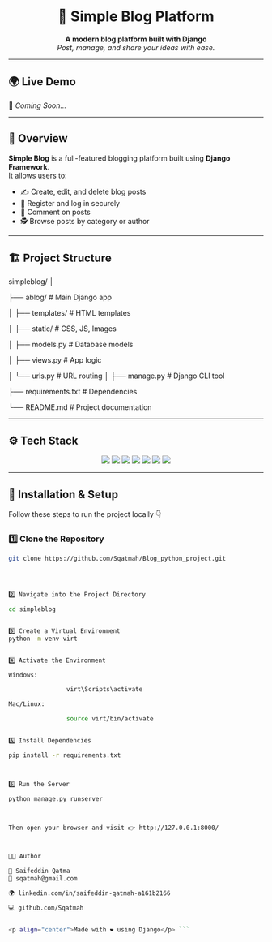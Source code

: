 <h1 align="center">📰 Simple Blog Platform</h1>
<p align="center">
  <b>A modern blog platform built with Django</b><br>
  <i>Post, manage, and share your ideas with ease.</i>
</p>

---

## 🌍 Live Demo  
🚧 *Coming Soon...*  

---

## 🧠 Overview  
**Simple Blog** is a full-featured blogging platform built using **Django Framework**.  
It allows users to:
- ✍️ Create, edit, and delete blog posts  
- 👤 Register and log in securely  
- 💬 Comment on posts  
- 🕵️ Browse posts by category or author  

---

## 🏗️ Project Structure


simpleblog/
│

├── ablog/ # Main Django app

│ ├── templates/ # HTML templates

│ ├── static/ # CSS, JS, Images

│ ├── models.py # Database models

│ ├── views.py # App logic

│ └── urls.py # URL routing
│
├── manage.py # Django CLI tool

├── requirements.txt # Dependencies

└── README.md # Project documentation





---

## ⚙️ Tech Stack

<p align="center">
  <img src="https://img.shields.io/badge/Python-3.11-blue?logo=python&logoColor=white" />
  <img src="https://img.shields.io/badge/Django-5.0-green?logo=django&logoColor=white" />
  <img src="https://img.shields.io/badge/HTML5-orange?logo=html5&logoColor=white" />
  <img src="https://img.shields.io/badge/CSS3-blue?logo=css3&logoColor=white" />
  <img src="https://img.shields.io/badge/JavaScript-yellow?logo=javascript&logoColor=white" />
  <img src="https://img.shields.io/badge/Bootstrap-5.3-purple?logo=bootstrap&logoColor=white" />
  <img src="https://img.shields.io/badge/SQLite-lightgrey?logo=sqlite&logoColor=blue" />
</p>

---

## 🧩 Installation & Setup

Follow these steps to run the project locally 👇

### 1️⃣ Clone the Repository
```bash
git clone https://github.com/Sqatmah/Blog_python_project.git




2️⃣ Navigate into the Project Directory

cd simpleblog


3️⃣ Create a Virtual Environment
python -m venv virt


4️⃣ Activate the Environment

Windows: 

                virt\Scripts\activate

Mac/Linux:

                source virt/bin/activate


5️⃣ Install Dependencies

pip install -r requirements.txt



6️⃣ Run the Server

python manage.py runserver



Then open your browser and visit 👉 http://127.0.0.1:8000/



🧑‍💻 Author

👤 Saifeddin Qatma
📧 sqatmah@gmail.com

🌍 linkedin.com/in/saifeddin-qatmah-a161b2166

💻 github.com/Sqatmah


<p align="center">Made with ❤️ using Django</p> ```


